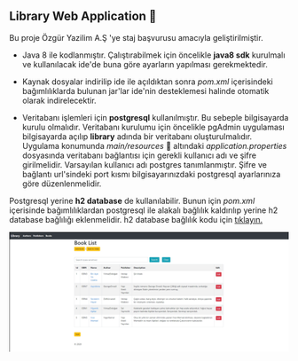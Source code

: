 ## Library Web Application :blue_book:

Bu proje Özgür Yazilim A.Ş 'ye staj başvurusu amacıyla geliştirilmiştir. 

* Java 8 ile kodlanmıştır. Çalıştırabilmek için öncelikle **java8 sdk** kurulmalı ve kullanılacak ide'de buna göre ayarların yapılması gerekmektedir.

* Kaynak dosyalar indirilip ide ile açıldıktan sonra *pom.xml* içerisindeki bağımlılıklarda bulunan jar'lar ide'nin desteklemesi halinde otomatik olarak indirelecektir.

* Veritabanı işlemleri için **postgresql** kullanılmıştır. Bu sebeple bilgisayarda kurulu olmalıdır. Veritabanı kurulumu için öncelikle pgAdmin uygulaması bilgisayarda açılıp **library** adında bir veritabanı oluşturulmalıdır. Uygulama konumunda *main/resources* :open_file_folder: altındaki *application.properties* dosyasında veritabanı bağlantısı için gerekli kullanıcı adı ve şifre girilmelidir. Varsayılan kullanıcı adı postgres tanımlanmıştır. Şifre ve bağlantı url'sindeki port kısmı bilgisayarınızdaki postgresql ayarlarınıza göre düzenlenmelidir.

Postgresql yerine **h2 database** de kullanılabilir. Bunun için *pom.xml* içerisinde bağımlılıklardan postgresql ile alakalı bağlılık kaldırılıp yerine h2 database bağlılığı eklenmelidir. h2 database bağlılık kodu için [tıklayın.](https://mvnrepository.com/artifact/com.h2database/h2/1.4.200)

![img](img/ss.jpg)


